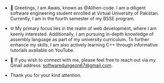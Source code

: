 - 👋 Greetings, I am Awais, known as @Alihen-code. I am a diligent software engineering student enrolled at Virtual University of Pakistan. Currently, I am in the fourth semester of my BSSE program.

- 🌐 My primary focus lies in the realm of web development, where I am keenly interested. Additionally, I am pursuing in-depth knowledge of assembly language as part of my university curriculum. To further enhance my skills, I am also actively learning C++ through informative tutorials available on YouTube.

- 📧 If you wish to connect with me, please feel free to reach out via my Gmail address: softwaredungeon67@gmail.com.

- Thank you for your kind attention.
<!---
Alihen-code/Alihen-code is a ✨ special ✨ repository because its `README.md` (this file) appears on your GitHub profile.
You can click the Preview link to take a look at your changes.
--->
